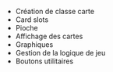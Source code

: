 * Création de classe carte
* Card slots
* Pioche
* Affichage des cartes
* Graphiques
* Gestion de la logique de jeu
* Boutons utilitaires